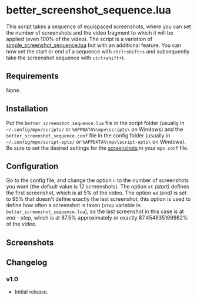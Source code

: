 # better_screenshot_sequence.lua

This script takes a sequence of equispaced screenshots, where you can set the number of screenshots and the video fragment to which it will be applied (even 100% of the video). The script is a variation of [simple_screenshot_sequence.lua](../simple-screenshot-sequence/README.md) but with an additional feature. You can now set the start or end of a sequence with `ctrl+shift+s` and subsequently take the screenshot sequence with `ctrl+shift+t`.

## Requirements

None.

## Installation

Put the `better_screenshot_sequence.lua` file in the script folder (usually in `~/.config/mpv/scripts/` or `%APPDATA%\mpv\scripts\` on Windows) and the `better_screenshot_sequence.conf` file in the config folder (usually in `~/.config/mpv/script-opts/` or `%APPDATA%\mpv\script-opts\` on Windows). Be sure to set the desired settings for the [screenshots](https://mpv.io/manual/stable/#screenshot) in your `mpv.conf` file.

## Configuration

Go to the config file, and change the option `n` to the number of screenshots you want (the default value is 12 screenshots). The option `st` *(start)* defines the first screenshot, which is at 5% of the video. The option `ed` *(end)* is set to 95% that doesn't define exactly the last screenshot, this option is used to define how often a screenshot is taken (`step` variable in `better_screenshot_sequence.lua`), so the last screenshot in this case is at *end - step*, which is at 87.5% approximately or exactly 87.454835199982% of the video.

## Screenshots

## Changelog

### v1.0

- Initial release.
